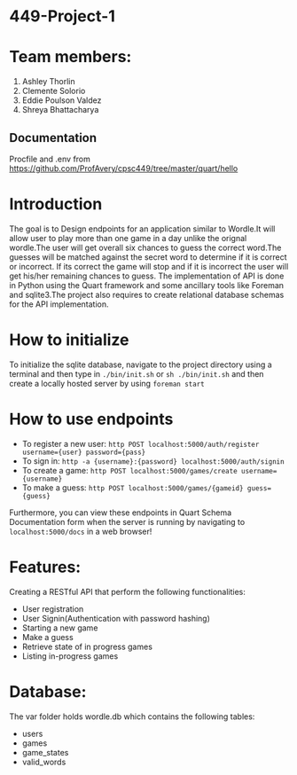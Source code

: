 # 449-Project-1

# Team members:
1. Ashley Thorlin
2. Clemente Solorio
3. Eddie Poulson Valdez 
4. Shreya Bhattacharya

## Documentation
Procfile and .env from https://github.com/ProfAvery/cpsc449/tree/master/quart/hello

# Introduction
The goal is to Design endpoints for an application similar to Wordle.It will allow user to play more than one game in a day unlike the orignal wordle.The user will get overall six chances to guess the correct word.The guesses will be matched against the secret word to determine if it is correct or incorrect. If its correct the game will stop and if it is incorrect the user will get his/her remaining chances to guess.
The implementation of API is done in Python using the Quart framework and some ancillary tools like Foreman and sqlite3.The project also requires to create relational database schemas for the API implementation.

# How to initialize
To initialize the sqlite database, navigate to the project directory using a terminal and then type in `./bin/init.sh` or `sh ./bin/init.sh` and then create a locally hosted server by using `foreman start`

# How to use endpoints
- To register a new user: `http POST localhost:5000/auth/register username={user} password={pass}`
- To sign in: `http -a {username}:{password} localhost:5000/auth/signin`
- To create a game: `http POST localhost:5000/games/create username={username}`
- To make a guess: `http POST localhost:5000/games/{gameid} guess={guess}`  

Furthermore, you can view these endpoints in Quart Schema Documentation form when the server is running by navigating to `localhost:5000/docs` in a web browser!

 # Features:
 Creating a RESTful API that perform the following functionalities:

 - User registration
 - User Signin(Authentication with password hashing)
 - Starting a new game
 - Make a guess
 - Retrieve state of in progress games
 - Listing in-progress games

# Database:
The var folder holds wordle.db which contains the following tables:
- users
- games
- game_states
- valid_words
 

